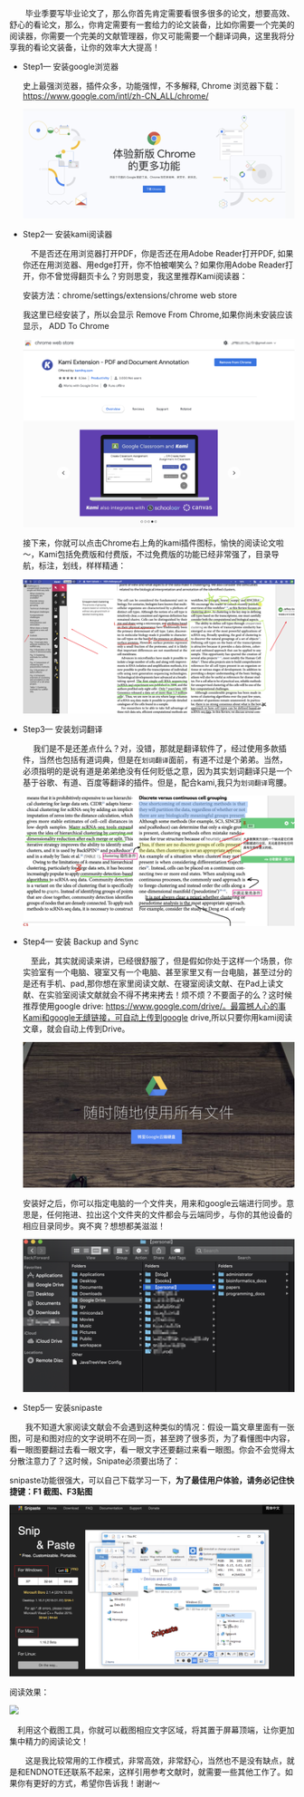 &emsp;&emsp;毕业季要写毕业论文了，那么你首先肯定需要看很多很多的论文，想要高效、舒心的看论文，那么，你肯定需要有一套给力的论文装备，比如你需要一个完美的阅读器，你需要一个完美的文献管理器，你又可能需要一个翻译词典，这里我将分享我的看论文装备，让你的效率大大提高！



- Step1— 安装google浏览器

  史上最强浏览器，插件众多，功能强悍，不多解释, Chrome 浏览器下载：https://www.google.com/intl/zh-CN_ALL/chrome/

  ![](./imgs/001.png)

- Step2— 安装kami阅读器

  &emsp;不是否还在用浏览器打开PDF，你是否还在用Adobe Reader打开PDF, 如果你还在用浏览器、用edge打开，你不怕被嘲笑么？如果你用Adobe Reader打开，你不曾觉得翻页卡么？穷则思变，我这里推荐Kami阅读器：

  安装方法：chrome/settings/extensions/chrome web store

  我这里已经安装了，所以会显示 Remove From Chrome,如果你尚未安装应该显示， ADD To Chrome

  ![](./imgs/002.png)

  接下来，你就可以点击Chrome右上角的kami插件图标，愉快的阅读论文啦～，Kami包括免费版和付费版，不过免费版的功能已经非常强了，目录导航，标注，划线，样样精通：

  

  ![](./imgs/004.png)

  

- Step3— 安装划词翻译

  &emsp; 我们是不是还差点什么？对，没错，那就是翻译软件了，经过使用多款插件，当然也包括有道词典，但是在`划词翻译`面前，有道不过是个弟弟。当然，必须指明的是说有道是弟弟绝没有任何贬低之意，因为其实划词翻译只是一个基于谷歌、有道、百度等翻译的插件。但是，配合kami,我只为`划词翻译`弯腰。

  ![](./imgs/005.png)

- Step4— 安装 Backup and Sync

  &emsp;至此，其实就阅读来讲，已经很舒服了，但是假如你处于这样一个场景，你实验室有一个电脑、寝室又有一个电脑、甚至家里又有一台电脑，甚至过分的是还有手机、pad,那你想在家里阅读文献、在寝室阅读文献、在Pad上读文献、在实验室阅读文献就会不得不拷来拷去！烦不烦？不要面子的么？这时候推荐使用google drive: https://www.google.com/drive/。最震撼人心的事Kami和google无缝链接，可自动上传到google drive,所以只要你用kami阅读文章，就会自动上传到Drive。

  ![](./imgs/006.png)

  安装好之后，你可以指定电脑的一个文件夹，用来和google云端进行同步。意思是，任何拖进、拉出这个文件夹的文件都会与云端同步，与你的其他设备的相应目录同步。爽不爽？想想都美滋滋！

  ![](./imgs/007.png)

- Step5— 安装snipaste

&emsp;&emsp;我不知道大家阅读文献会不会遇到这种类似的情况：假设一篇文章里面有一张图，可是和图对应的文字说明不在同一页，甚至跨了很多页，为了看懂图中内容，看一眼图要翻过去看一眼文字，看一眼文字还要翻过来看一眼图。你会不会觉得太分散注意力了？这时候，Snipate必须要出场了：

snipaste功能很强大，可以自己下载学习一下，**为了最佳用户体验，请务必记住快捷键：F1 截图、F3贴图**

![](./imgs/111.png)

阅读效果：

![](/Users/lishouzhen/Desktop/imgs/008.png)



&emsp;利用这个截图工具，你就可以截图相应文字区域，将其置于屏幕顶端，让你更加集中精力的阅读论文！



&emsp;&emsp;这是我比较常用的工作模式，非常高效，非常舒心，当然也不是没有缺点，就是和ENDNOTE还联系不起来，这样引用参考文献时，就需要一些其他工作了。如果你有更好的方式，希望你告诉我！谢谢～